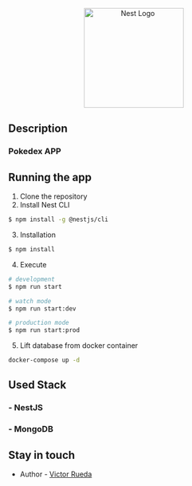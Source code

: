 <p align="center">
  <a href="http://nestjs.com/" target="blank"><img src="https://nestjs.com/img/logo-small.svg" width="200" alt="Nest Logo" /></a>
</p>


## Description

### Pokedex APP


## 

## Running the app
1. Clone the repository
2. Install Nest CLI
```bash
$ npm install -g @nestjs/cli
```
3. Installation

```bash
$ npm install
```
4. Execute
```bash
# development
$ npm run start

# watch mode
$ npm run start:dev

# production mode
$ npm run start:prod
```
5. Lift database from docker container
```bash
docker-compose up -d
```


## Used Stack
### - NestJS
### - MongoDB

## Stay in touch

- Author - [Victor Rueda](coderuma@gmail.com)



